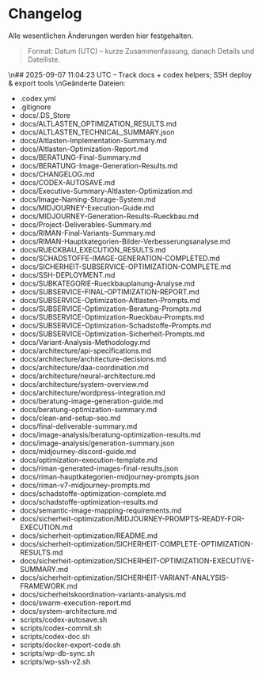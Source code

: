 # Changelog

Alle wesentlichen Änderungen werden hier festgehalten.

> Format: Datum (UTC) – kurze Zusammenfassung, danach Details und Dateiliste.

\n## 2025-09-07 11:04:23 UTC – Track docs + codex helpers; SSH deploy & export tools
\nGeänderte Dateien:
- .codex.yml
- .gitignore
- docs/.DS_Store
- docs/ALTLASTEN_OPTIMIZATION_RESULTS.md
- docs/ALTLASTEN_TECHNICAL_SUMMARY.json
- docs/Altlasten-Implementation-Summary.md
- docs/Altlasten-Optimization-Report.md
- docs/BERATUNG-Final-Summary.md
- docs/BERATUNG-Image-Generation-Results.md
- docs/CHANGELOG.md
- docs/CODEX-AUTOSAVE.md
- docs/Executive-Summary-Altlasten-Optimization.md
- docs/Image-Naming-Storage-System.md
- docs/MIDJOURNEY-Execution-Guide.md
- docs/MIDJOURNEY-Generation-Results-Rueckbau.md
- docs/Project-Deliverables-Summary.md
- docs/RIMAN-Final-Variants-Summary.md
- docs/RIMAN-Hauptkategorien-Bilder-Verbesserungsanalyse.md
- docs/RUECKBAU_EXECUTION_RESULTS.md
- docs/SCHADSTOFFE-IMAGE-GENERATION-COMPLETED.md
- docs/SICHERHEIT-SUBSERVICE-OPTIMIZATION-COMPLETE.md
- docs/SSH-DEPLOYMENT.md
- docs/SUBKATEGORIE-Rueckbauplanung-Analyse.md
- docs/SUBSERVICE-FINAL-OPTIMIZATION-REPORT.md
- docs/SUBSERVICE-Optimization-Altlasten-Prompts.md
- docs/SUBSERVICE-Optimization-Beratung-Prompts.md
- docs/SUBSERVICE-Optimization-Rueckbau-Prompts.md
- docs/SUBSERVICE-Optimization-Schadstoffe-Prompts.md
- docs/SUBSERVICE-Optimization-Sicherheit-Prompts.md
- docs/Variant-Analysis-Methodology.md
- docs/architecture/api-specifications.md
- docs/architecture/architecture-decisions.md
- docs/architecture/daa-coordination.md
- docs/architecture/neural-architecture.md
- docs/architecture/system-overview.md
- docs/architecture/wordpress-integration.md
- docs/beratung-image-generation-guide.md
- docs/beratung-optimization-summary.md
- docs/clean-and-setup-seo.md
- docs/final-deliverable-summary.md
- docs/image-analysis/beratung-optimization-results.md
- docs/image-analysis/generation-summary.json
- docs/midjourney-discord-guide.md
- docs/optimization-execution-template.md
- docs/riman-generated-images-final-results.json
- docs/riman-hauptkategorien-midjourney-prompts.json
- docs/riman-v7-midjourney-prompts.md
- docs/schadstoffe-optimization-complete.md
- docs/schadstoffe-optimization-results.md
- docs/semantic-image-mapping-requirements.md
- docs/sicherheit-optimization/MIDJOURNEY-PROMPTS-READY-FOR-EXECUTION.md
- docs/sicherheit-optimization/README.md
- docs/sicherheit-optimization/SICHERHEIT-COMPLETE-OPTIMIZATION-RESULTS.md
- docs/sicherheit-optimization/SICHERHEIT-OPTIMIZATION-EXECUTIVE-SUMMARY.md
- docs/sicherheit-optimization/SICHERHEIT-VARIANT-ANALYSIS-FRAMEWORK.md
- docs/sicherheitskoordination-variants-analysis.md
- docs/swarm-execution-report.md
- docs/system-architecture.md
- scripts/codex-autosave.sh
- scripts/codex-commit.sh
- scripts/codex-doc.sh
- scripts/docker-export-code.sh
- scripts/wp-db-sync.sh
- scripts/wp-ssh-v2.sh
